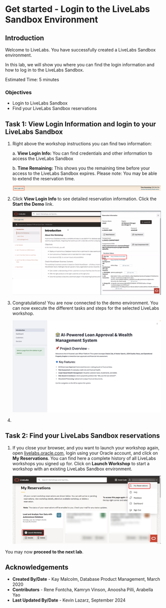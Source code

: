 # Get started - Login to the LiveLabs Sandbox Environment

## Introduction

Welcome to LiveLabs.
You have successfully created a LiveLabs Sandbox environment.

In this lab, we will show you where you can find the login information and how to log in to the LiveLabs Sandbox.

Estimated Time: 5 minutes

### Objectives

- Login to LiveLabs Sandbox
- Find your LiveLabs Sandbox reservations

## Task 1: View Login Information and login to your LiveLabs Sandbox

1. Right above the workshop instructions you can find two information:

    a. **View Login Info:** You can find credentials and other information to access the LiveLabs Sandbox

    b. **Time Remaining:** This shows you the remaining time before your access to the LiveLabs Sandbox expires. Please note: You may be able to extend the reservation time.

      ![View Login Info](./images/view-login-info.png " ")

2. Click **View Login Info** to see detailed reservation information. Click the **Start the Demo** link.

    ![Launch Demo](./images/start-demo.png " ")


3. Congratulations! You are now connected to the demo environment. You can now execute the different tasks and steps for the selected LiveLabs workshop.

    ![Demo Environment](./images/demo-env.png " ")

4. 

## Task 2: Find your LiveLabs Sandbox reservations

1. If you close your browser, and you want to launch your workshop again, open [livelabs.oracle.com](https://livelabs.oracle.com), login using your Oracle account, and click on **My Reservations**. You can find here a complete history of all LiveLabs workshops you signed up for. Click on **Launch Workshop** to start a workshop with an existing LiveLabs Sandbox environment.


    ![View My Reservations](./images/ll-reservations.png " ")

You may now **proceed to the next lab**.

## Acknowledgements

- **Created By/Date** - Kay Malcolm, Database Product Management, March 2020
- **Contributors** - Rene Fontcha, Kamryn Vinson, Anoosha Pilli, Arabella Yao
- **Last Updated By/Date** - Kevin Lazarz, September 2024